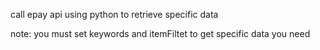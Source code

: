 call epay api using python to retrieve specific data

note: you must set keywords and itemFiltet to get specific data you need 